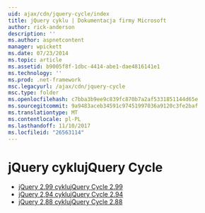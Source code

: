 ```yaml
---
uid: ajax/cdn/jquery-cycle/index
title: jQuery cyklu | Dokumentacja firmy Microsoft
author: rick-anderson
description: ''
ms.author: aspnetcontent
manager: wpickett
ms.date: 07/23/2014
ms.topic: article
ms.assetid: b9005f8f-1dbc-4414-abe1-dae4816141e1
ms.technology: ''
ms.prod: .net-framework
msc.legacyurl: /ajax/cdn/jquery-cycle
msc.type: folder
ms.openlocfilehash: c7bba3b9ee9c839fc870b7a2af5331851144d65e
ms.sourcegitcommit: 9a9483aceb34591c97451997036a9120c3fe2baf
ms.translationtype: MT
ms.contentlocale: pl-PL
ms.lasthandoff: 11/10/2017
ms.locfileid: "26563114"
---
```

<a name="jquery-cycle"></a><span data-ttu-id="38e09-102">jQuery cyklu</span><span class="sxs-lookup"><span data-stu-id="38e09-102">jQuery Cycle</span></span>
====================
- [<span data-ttu-id="38e09-103">jQuery 2.99 cyklu</span><span class="sxs-lookup"><span data-stu-id="38e09-103">jQuery Cycle 2.99</span></span>](cdnjquerycycle299.md)
- [<span data-ttu-id="38e09-104">jQuery 2,94 cyklu</span><span class="sxs-lookup"><span data-stu-id="38e09-104">jQuery Cycle 2.94</span></span>](cdnjquerycycle294.md)
- [<span data-ttu-id="38e09-105">jQuery 2,88 cyklu</span><span class="sxs-lookup"><span data-stu-id="38e09-105">jQuery Cycle 2.88</span></span>](cdnjquerycycle288.md)
